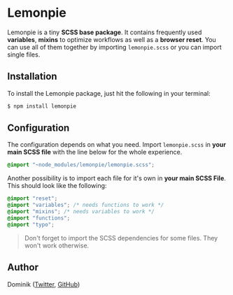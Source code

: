 # Lemonpie

Lemonpie is a tiny **SCSS base package**. It contains frequently used **variables**, **mixins** to optimize workflows as well as a **browser reset**. You can use all of them together by importing ``lemonpie.scss`` or you can import single files.


## Installation

To install the Lemonpie package, just hit the following in your terminal:

```bash
$ npm install lemonpie
```

## Configuration

The configuration depends on what you need. Import ``lemonpie.scss`` in **your main SCSS file** with the line below for the whole experience.

```css
@import "~node_modules/lemonpie/lemonpie.scss";
```

Another possibility is to import each file for it's own in **your main SCSS File**. This should look like the following:

```css
@import "reset";
@import "variables"; /* needs functions to work */
@import "mixins"; /* needs variables to work */
@import "functions"; 
@import "typo";
```

> Don't forget to import the SCSS dependencies for some files. They won't work otherwise.

## Author

Dominik ([Twitter](https://twitter.com/wurmdo), [GitHub](https://github.com/dowu))
